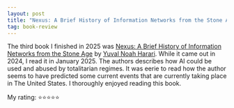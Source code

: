 ```yaml
---
layout: post
title: "Nexus: A Brief History of Information Networks from the Stone Age"
tag: book-review
---
```


The third book I finished in 2025 was [Nexus: A Brief History of Information Networks from the Stone Age](https://www.goodreads.com/en/book/show/204927599-nexus) by [Yuval Noah Harari](https://en.wikipedia.org/wiki/Yuval_Noah_Harari). While it came out in 2024, I read it in January 2025. The authors describes how AI could be used and abused by totalitarian regimes. It was eerie to read how the author seems to have predicted some current events that are currently taking place in The United States. I thoroughly enjoyed reading this book.

My rating: ⭐⭐⭐⭐⭐
